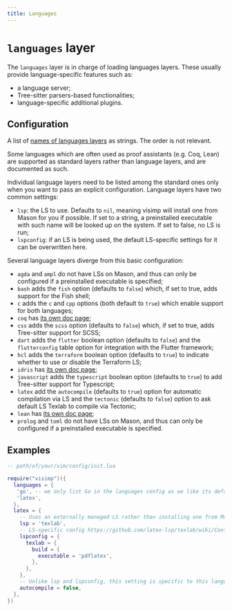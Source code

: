 ```yaml
---
title: Languages
---
```


# `languages` layer

The `languages` layer is in charge of loading languages layers. These usually
provide language-specific features such as:

- a language server;
- Tree-sitter parsers-based functionalities;
- language-specific additional plugins.

## Configuration

A list of [names of languages layers](../CONFIG.md#language-layers) as strings.
The order is not relevant.

Some languages which are often used as proof assistants (e.g. Coq, Lean) are
supported as standard layers rather than language layers, and are documented as
such.

Individual language layers need to be listed among the standard ones only when
you want to pass an explicit configuration. Language layers have two common
settings:

- `lsp`: the LS to use. Defaults to `nil`, meaning visimp will install one from
  Mason for you if possible. If set to a string, a preinstalled executable with
  such name will be looked up on the system. If set to false, no LS is run;
- `lspconfig`: if an LS is being used, the default LS-specific settings for it
  can be overwritten here.

Several language layers diverge from this basic configuration:

- `agda` and `ampl` do not have LSs on Mason, and thus can only be configured if
  a preinstalled executable is specified;
- `bash` adds the `fish` option (defaults to `false`) which, if set to true,
  adds support for the Fish shell;
- `c` adds the `c` and `cpp` options (both default to `true`) which enable
  support for both languages;
- `coq` has [its own doc page](../languages/COQ.md);
- `css` adds the `scss` option (defaults to `false`) which, if set to true,
  adds Tree-sitter support for SCSS;
- `dart` adds the `flutter` boolean option (defaults to `false`) and the
  `flutterconfig` table option for integration with the Flutter framework;
- `hcl` adds the `terraform` boolean option (defaults to `true`) to indicate
  whether to use or disable the Terraform LS;
- `idris` has [its own doc page](../languages/IDRIS.md);
- `javascript` adds the `typescript` boolean option (defaults to `true`) to
  add Tree-sitter support for Typescript;
- `latex` add the `autocompile` (defaults to `true`) option for automatic
  compilation via LS and the `tectonic` (defaults to `false`) option to ask
  default LS Texlab to compile via Tectonic;
- `lean` has [its own doc page](../languages/LEAN.md);
- `prolog` and `toml` do not have LSs on Mason, and thus can only be configured
  if a preinstalled executable is specified.

## Examples

```lua
-- path/of/your/vim/config/init.lua

require("visimp")({
  languages = {
   'go', -- we only list Go in the languages config as we like its defaults
   'latex',
  },
  latex = {
    -- Uses an externally managed LS rather than installing one from Mason
    lsp = 'texlab',
    -- LS-specific config https://github.com/latex-lsp/texlab/wiki/Configuration
    lspconfig = {
      texlab = {
        build = {
          executable = 'pdflatex',
        },
      },
    },
    -- Unlike lsp and lspconfig, this setting is specific to this language layer
    autocompile = false,
  },
})
```
